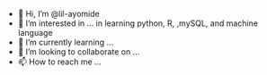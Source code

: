 - 👋 Hi, I’m @lil-ayomide
- 👀 I’m interested in ... in learning python, R, ,mySQL, and machine language 
- 🌱 I’m currently learning ...
- 💞️ I’m looking to collaborate on ...
- 📫 How to reach me ...

<!---
lil-ayomide/lil-ayomide is a ✨ special ✨ repository because its `README.md` (this file) appears on your GitHub profile.
You can click the Preview link to take a look at your changes.
--->
